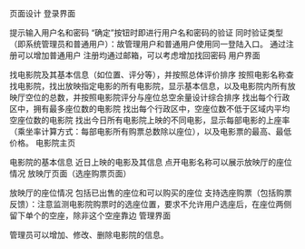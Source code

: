 页面设计
登录界面

提示输入用户名和密码
“确定”按钮时即进行用户名和密码的验证
同时验证类型（即系统管理员和普通用户）：故管理用户和普通用户使用同一登陆入口。
通过注册可以增加普通用户
注册均通过邮箱，可以考虑增加找回密码
用户界面

找电影院及其基本信息（如位置、评分等），并按照总体评价排序
按照电影名称查找电影院，找出放映指定电影的所有电影院，显示基本信息，以及电影院内所有放映厅空位的总数，并按照电影院评分与座位总空余量设计综合排序
找出每个行政区中，拥有最多座位数的电影院
找出每个行政区中，空座位数不低于区域内平均空座位数的电影院
找出今日所有电影院上映的不同电影，显示每部电影的上座率（乘坐率计算方式：每部电影所有购票总数除以座位），以及电影票的最高、最低价格。
电影院主页

电影院的基本信息
近日上映的电影及其信息
点开电影名称可以展示放映厅的座位情况
放映厅页面（选座购票页面）

放映厅的座位情况
包括已出售的座位和可以购买的座位
支持选座购票（包括购票反馈）：注意监测电影院购票时的选座位置，要求不允许用户选座后，在座位两侧留下单个的空座，除非这个空座靠边
管理界面

管理员可以增加、修改、删除电影院的信息。